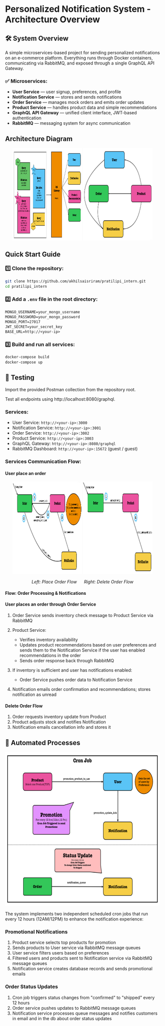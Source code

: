 # Personalized Notification System - Architecture Overview

## 🛠 System Overview

A simple microservices-based project for sending personalized notifications on an e-commerce platform. Everything runs through Docker containers, communicating via RabbitMQ, and exposed through a single GraphQL API Gateway.

### ✅ Microservices:

- **User Service** — user signup, preferences, and profile
- **Notification Service** — stores and sends notifications
- **Order Service** — manages mock orders and emits order updates
- **Product Service** — handles product data and simple recommendations
- **GraphQL API Gateway** — unified client interface, JWT-based authentication
- **RabbitMQ** — messaging system for async communication

## Architecture Diagram

<p align="center">
  <img src="./asserts/Main_arc.png" width="45%" height="300px" alt="Main Architecture" />
  <img src="./asserts/communicaton.png" width="45%" height="300px" alt="Service Communication" />
</p>



## Quick Start Guide

### 1️⃣ Clone the repository:
```bash
git clone https://github.com/akhilsaisriram/pratilipi_intern.git
cd pratilipi_intern
```

### 2️⃣ Add a `.env` file in the root directory:
```env
MONGO_USERNAME=your_mongo_username
MONGO_PASSWORD=your_mongo_password
MONGO_PORT=27017
JWT_SECRET=your_secret_key
BASE_URL=http://<your-ip>
```

### 3️⃣ Build and run all services:
```bash
docker-compose build
docker-compose up
```

## 🧪 Testing

Import the provided Postman collection from the repository root.

Test all endpoints using http://localhost:8080/graphql.

### Services:
- User Service: `http://<your-ip>:3000`
- Notification Service: `http://<your-ip>:3001`
- Order Service: `http://<your-ip>:3002`
- Product Service: `http://<your-ip>:3003`
- GraphQL Gateway: `http://<your-ip>:8080/graphql`
- RabbitMQ Dashboard: `http://<your-ip>:15672` (guest / guest)

### Services Communication Flow:

#### User place an order 
<p align="center">
  <img src="./asserts/place%20order.png" width="45%" height="300px" alt="Place Order Flow" />
  <img src="./asserts/delorder.png" width="45%" height="300px" alt="Delete Order Flow" />
</p>
<p align="center">
  <em>Left: Place Order Flow &nbsp;&nbsp;&nbsp;&nbsp; Right: Delete Order Flow</em>
</p>



####  Flow: Order Processing & Notifications

#### User places an order through Order Service
1. Order Service sends inventory check message to Product Service via RabbitMQ
2. Product Service:
   - Verifies inventory availability
   - Updates product recommendations based on user preferences and sends them to the Notification Service if the user has enabled recommendations in the order
   - Sends order response back through RabbitMQ
3. If inventory is sufficient and user has notifications enabled:
   - Order Service pushes order data to Notification Service 
    
4. Notification emails order confirmation and recommendations; stores notification as unread

#### Delete Order Flow

1. Order requests inventory update from Product
2. Product adjusts stock and notifies Notification
3. Notification emails cancellation info and stores it

## 🔄 Automated Processes

<img src="./asserts/cron%20job.png" width="100%" height="500px" alt="Delete Order Flow" />


The system implements two independent scheduled cron jobs that run every 12 hours (12AM/12PM) to enhance the notification experience:

### Promotional Notifications
1. Product service selects top products for promotion
2. Sends products to User service via RabbitMQ message queues
3. User service filters users based on preferences
4. Filtered users and products sent to Notification service via RabbitMQ message queues
5. Notification service creates database records and sends promotional emails

### Order Status Updates
1. Cron job triggers status changes from "confirmed" to "shipped" every 12 hours
2. Order service pushes updates to RabbitMQ message queues
3. Notification service processes queue messages and notifies customers in email and in the db about order status updates




